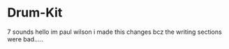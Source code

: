 # Drum-Kit
7 sounds 
hello im paul wilson 
i made this changes bcz the writing sections were bad.....
